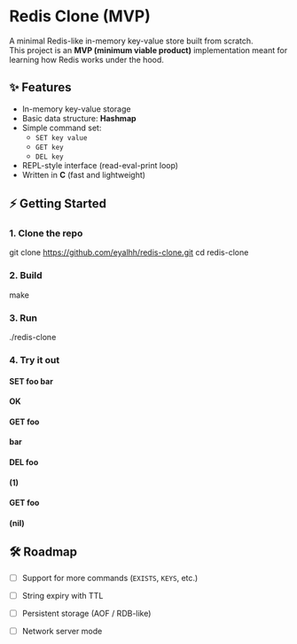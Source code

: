 # Redis Clone (MVP)

A minimal Redis-like in-memory key-value store built from scratch.  
This project is an **MVP (minimum viable product)** implementation meant for learning how Redis works under the hood.

## ✨ Features
- In-memory key-value storage  
- Basic data structure: **Hashmap**  
- Simple command set:  
  - `SET key value`  
  - `GET key`  
  - `DEL key`  
- REPL-style interface (read-eval-print loop)  
- Written in **C** (fast and lightweight)  

## ⚡ Getting Started

### 1. Clone the repo

git clone https://github.com/eyalhh/redis-clone.git
cd redis-clone


### 2. Build

make


### 3. Run

./redis-clone


### 4. Try it out

#### SET foo bar
#### OK
#### GET foo
#### bar
#### DEL foo
#### (1)
#### GET foo
#### (nil)

## 🛠 Roadmap

* [ ] Support for more commands (`EXISTS`, `KEYS`, etc.)
* [ ] String expiry with TTL
* [ ] Persistent storage (AOF / RDB-like)
* [ ] Network server mode

